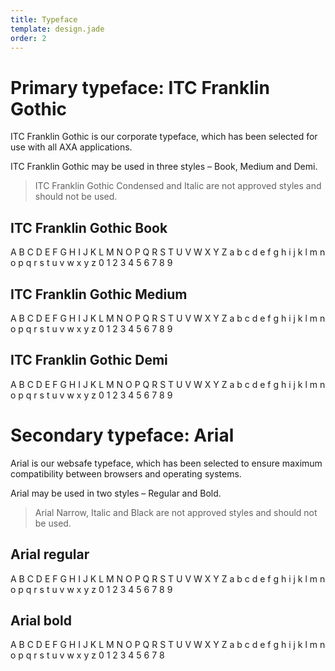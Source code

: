```yaml
---
title: Typeface
template: design.jade
order: 2
---
```


# Primary typeface: ITC Franklin Gothic

ITC Franklin Gothic is our corporate
typeface, which has been selected for use
with all AXA applications.

ITC Franklin Gothic may be used in three
styles – Book, Medium and Demi.

> ITC Franklin Gothic Condensed and Italic
> are not approved styles and should not
> be used.

## ITC Franklin Gothic Book

<p class="typeface typeface--franklin-gothic-book" >A B C D E F G H I J K L M N O P Q R S T U V W X Y Z
a b c d e f g h i j k l m n o p q r s t u v w x y z
0 1 2 3 4 5 6 7 8 9
</p>


## ITC Franklin Gothic Medium

<p class="typeface typeface--franklin-gothic-medium">A B C D E F G H I J K L M N O P Q R S T U V W X Y  Z
a b c d e f g h i j k l m n o p q r s t u v w x y z
0 1 2 3 4 5 6 7 8 9
</p>


## ITC Franklin Gothic Demi

<p class="typeface typeface--franklin-gothic-demi">A B C D E F G H I J K L M N O P Q R S T U V W X Y  Z
a b c d e f g h i j k l m n o p q r s t u v w x y z
0 1 2 3 4 5 6 7 8 9
</p>

# Secondary typeface: Arial

Arial is our websafe typeface, which
has been selected to ensure maximum
compatibility between browsers and
operating systems.

Arial may be used in two styles –
Regular and Bold.

> Arial Narrow, Italic and Black are
> not approved styles and should not
> be used.


## Arial regular
<p class="typeface typeface--arial-regular" >A B C D E F G H I J K L M N O P Q R S T U V W X Y  Z
a b c d e f g h i j k l m n o p q r s t u v w x y z
0 1 2 3 4 5 6 7 8 9
</p>

## Arial bold
<p class="typeface typeface--arial-bold" >A B C D E F G H I J K L M N O P Q R S T U V W X Y  Z
a b c d e f g h i j k l m n o p q r s t u v w x y z
0 1 2 3 4 5 6 7 8
</p>

<!-- Copyright AXA Versicherungen AG 2015 -->
